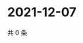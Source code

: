 # 2021-12-07

共 0 条

<!-- BEGIN WEIBO -->
<!-- 最后更新时间 Tue Dec 07 2021 15:00:53 GMT+0800 (China Standard Time) -->

<!-- END WEIBO -->
